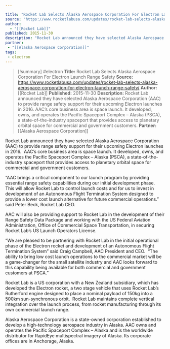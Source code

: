 ```yaml
---

title: "Rocket Lab Selects Alaska Aerospace Corporation For Electron Launch Range Safety"
source: "https://www.rocketlabusa.com/updates/rocket-lab-selects-alaska-aerospace-corporation-for-electron-launch-range-safety/"
author:
  - "[[Rocket Lab]]"
published: 2015-11-30
description: "Rocket Lab announced they have selected Alaska Aerospace Corporation (AAC) to provide range safety support for their upcoming Electron launches in 2016. AAC’s core business area is space launch. It developed, owns, and operates the Pacific Spaceport Complex – Alaska (PSCA), a state-of-the-industry spaceport that provides access to planetary orbital space for commercial and government customers."
partner:
 - "[[Alaska Aerospace Corporation]]"
tags:
 - electron
---
```

>[!summary]
#electron
**Title:** Rocket Lab Selects Alaska Aerospace Corporation For Electron Launch Range Safety
**Source:** https://www.rocketlabusa.com/updates/rocket-lab-selects-alaska-aerospace-corporation-for-electron-launch-range-safety/
**Author:** [[Rocket Lab]]
**Published:** 2015-11-30
**Description:** Rocket Lab announced they have selected Alaska Aerospace Corporation (AAC) to provide range safety support for their upcoming Electron launches in 2016. AAC’s core business area is space launch. It developed, owns, and operates the Pacific Spaceport Complex – Alaska (PSCA), a state-of-the-industry spaceport that provides access to planetary orbital space for commercial and government customers.
**Partner:** [[Alaska Aerospace Corporation]]

Rocket Lab announced they have selected Alaska Aerospace Corporation (AAC) to provide range safety support for their upcoming Electron launches in 2016.  AAC’s core business area is space launch. It developed, owns, and operates the Pacific Spaceport Complex – Alaska (PSCA), a state-of-the-industry spaceport that provides access to planetary orbital space for commercial and government customers.

“AAC brings a critical component to our launch program by providing essential range safety capabilities during our initial development phase.  This will allow Rocket Lab to control launch costs and for us to invest in development of an Autonomous Flight Termination System designed to provide a lower cost launch alternative for future commercial operations.” said Peter Beck, Rocket Lab CEO.

AAC will also be providing support to Rocket Lab in the development of their Range Safety Data Package and working with the US Federal Aviation Administration, Office of Commercial Space Transportation, in securing Rocket Lab’s US Launch Operators License.

“We are pleased to be partnering with Rocket Lab in the initial operational phase of the Electron rocket and development of an Autonomous Flight Termination System” said Craig Campbell, AAC President and CEO.  “The ability to bring low cost launch operations to the commercial market will be a game-changer for the small satellite industry and AAC looks forward to this capability being available for both commercial and government customers at PSCA.”

Rocket Lab is a US corporation with a New Zealand subsidiary, which has developed the Electron rocket, a two stage vehicle that uses Rocket Lab’s Rutherford engine designed to place a nominal payload of 150kg into a 500km sun-synchronous orbit.  Rocket Lab maintains complete vertical integration over the launch process, from rocket manufacturing through its own commercial launch range.

Alaska Aerospace Corporation is a state-owned corporation established to develop a high-technology aerospace industry in Alaska. AAC owns and operates the Pacific Spaceport Complex – Alaska and is the worldwide distributor for RapidEye multispectral imagery of Alaska. Its corporate offices are in Anchorage, Alaska.